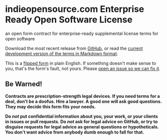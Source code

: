 # indieopensource.com Enterprise Ready Open Software License

an open form contract for enterprise-ready supplemental license terms for open software

Download the most recent release from [GitHub](https://github.com/indieopensource/enterprise-ready-license/releases), or read the [current development version of the terms in Markdown format](https://github.com/indieopensource/enterprise-ready-license/blob/master/terms.md).

This is a [flipped form](https://flippedform.com) in plain English.  If something doesn't make sense to you, that's the form's fault, not yours.  Please [open an issue so we can fix it](https://github.com/indieopensource/enterprise-ready-license/issues/new).

## Be Warned!

**Contracts are prescription-strength legal devices.  If you need terms for a deal, don't be a doofus.  Hire a lawyer.  A good one will ask good questions.  They may decide this form fits your needs.**

**Do _not_ put confidential information about you, your work, or your clients in issues or pull requests.  Do _not_ ask for legal advice on GitHub, or try to disguise requests for legal advice as general questions or hypotheticals.  You don't want advice from anybody dumb enough to fall for that.**
